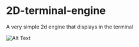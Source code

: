 # 2D-terminal-engine
A very simple 2d engine that displays in the terminal







![Alt Text](https://media.giphy.com/media/H4Pw5RAb8IrANPpxAX/giphy.gif)
